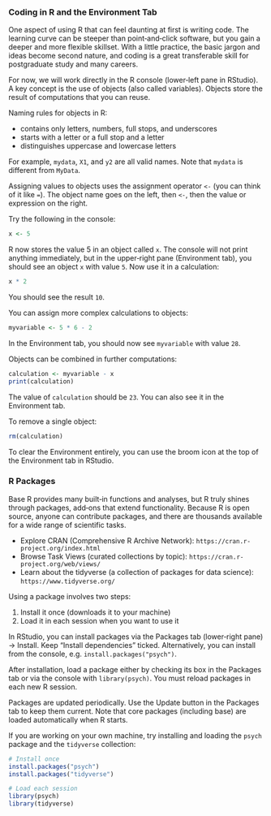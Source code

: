 ### Coding in R and the Environment Tab

One aspect of using R that can feel daunting at first is writing code. The learning curve can be steeper than point‑and‑click software, but you gain a deeper and more flexible skillset. With a little practice, the basic jargon and ideas become second nature, and coding is a great transferable skill for postgraduate study and many careers.

For now, we will work directly in the R console (lower‑left pane in RStudio). A key concept is the use of objects (also called variables). Objects store the result of computations that you can reuse.

Naming rules for objects in R:
- contains only letters, numbers, full stops, and underscores
- starts with a letter or a full stop and a letter
- distinguishes uppercase and lowercase letters

For example, `mydata`, `X1`, and `y2` are all valid names. Note that `mydata` is different from `MyData`.

Assigning values to objects uses the assignment operator `<-` (you can think of it like `=`). The object name goes on the left, then `<-`, then the value or expression on the right.

Try the following in the console:

```r
x <- 5
```

R now stores the value 5 in an object called `x`. The console will not print anything immediately, but in the upper‑right pane (Environment tab), you should see an object `x` with value `5`. Now use it in a calculation:

```r
x * 2
```

You should see the result `10`.

You can assign more complex calculations to objects:

```r
myvariable <- 5 * 6 - 2
```

In the Environment tab, you should now see `myvariable` with value `28`.

Objects can be combined in further computations:

```r
calculation <- myvariable - x
print(calculation)
```

The value of `calculation` should be `23`. You can also see it in the Environment tab.

To remove a single object:

```r
rm(calculation)
```

To clear the Environment entirely, you can use the broom icon at the top of the Environment tab in RStudio.

### R Packages

Base R provides many built‑in functions and analyses, but R truly shines through packages, add‑ons that extend functionality. Because R is open source, anyone can contribute packages, and there are thousands available for a wide range of scientific tasks.

- Explore CRAN (Comprehensive R Archive Network): `https://cran.r-project.org/index.html`
- Browse Task Views (curated collections by topic): `https://cran.r-project.org/web/views/`
- Learn about the tidyverse (a collection of packages for data science): `https://www.tidyverse.org/`

Using a package involves two steps:
1) Install it once (downloads it to your machine)
2) Load it in each session when you want to use it

In RStudio, you can install packages via the Packages tab (lower‑right pane) → Install. Keep “Install dependencies” ticked. Alternatively, you can install from the console, e.g. `install.packages("psych")`.

After installation, load a package either by checking its box in the Packages tab or via the console with `library(psych)`. You must reload packages in each new R session.

Packages are updated periodically. Use the Update button in the Packages tab to keep them current. Note that core packages (including base) are loaded automatically when R starts.

If you are working on your own machine, try installing and loading the `psych` package and the `tidyverse` collection:

```r
# Install once
install.packages("psych")
install.packages("tidyverse")

# Load each session
library(psych)
library(tidyverse)
```
